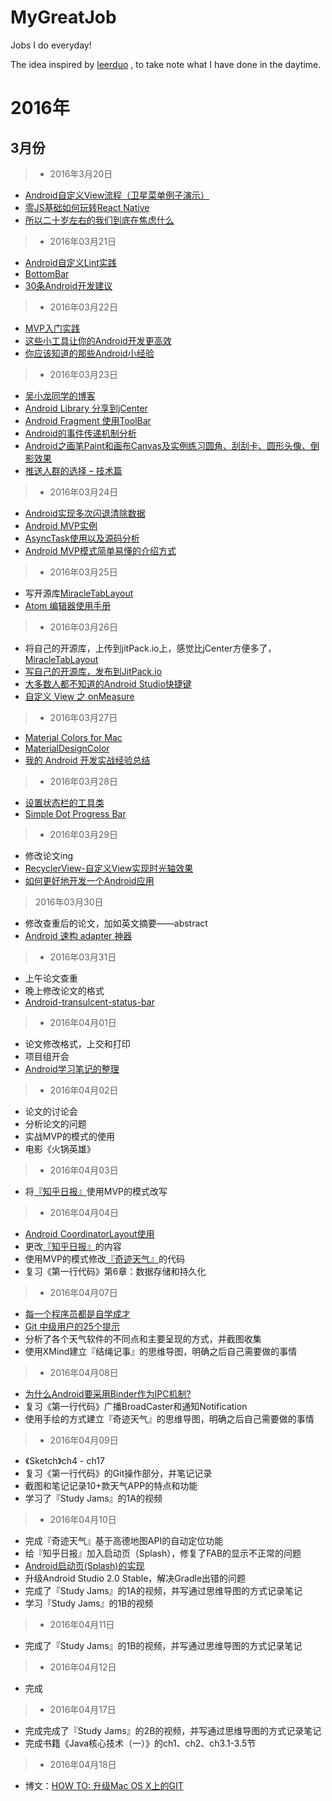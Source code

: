 # MyGreatJob
Jobs I do everyday!

The idea inspired by [leerduo](https://github.com/leerduo) , to take note what I have done in the daytime.

# 2016年
## 3月份
> - 2016年3月20日

- [Android自定义View流程（卫星菜单例子演示）](https://segmentfault.com/a/1190000004627422)
- [零JS基础如何玩转React Native](http://www.jianshu.com/p/598dc63e88be)
- [所以二十岁左右的我们到底在焦虑什么](http://weibo.com/p/1001603955112686017007)

> - 2016年03月21日

- [Android自定义Lint实践](http://tech.meituan.com/android_custom_lint.html)
- [BottomBar](https://github.com/roughike/BottomBar)
- [30条Android开发建议](http://www.jianshu.com/p/717b80ba8bc1)

> - 2016年03月22日

- [MVP入门实践](http://blog.flyou.ren/?p=179)
- [这些小工具让你的Android开发更高效](http://mp.weixin.qq.com/s?__biz=MzA4NTQwNDcyMA==&mid=402858357&idx=1&sn=5dd38f4dcc5d7680e6daf7b3d1105b63#rd)
- [你应该知道的那些Android小经验](http://blog.flyou.ren/?p=http://www.jayfeng.com/2016/03/18/%E4%BD%A0%E5%BA%94%E8%AF%A5%E7%9F%A5%E9%81%93%E7%9A%84%E9%82%A3%E4%BA%9BAndroid%E5%B0%8F%E7%BB%8F%E9%AA%8C/?hmsr=toutiao.io&utm_medium=toutiao.io&utm_source=toutiao.io)


> - 2016年03月23日

- [吴小龙同学的博客](http://wuxiaolong.me/)
- [Android Library 分享到jCenter](http://wuxiaolong.me/2015/11/12/jcenter/)
- [Android Fragment 使用ToolBar](http://wuxiaolong.me/2015/12/21/fragmentToolbar/)
- [Android的事件传递机制分析](http://wuxiaolong.me/2015/12/19/MotionEvent/)
- [Android之画笔Paint和画布Canvas及实例练习圆角、刮刮卡、圆形头像、倒影效果](http://wuxiaolong.me/2015/12/06/PaintCanvas/)
- [推送人群的选择 – 技术篇](http://blog.jpush.cn/push_audience_tech/)

> - 2016年03月24日

- [Android实现多次闪退清除数据](http://sixwolf.net/blog/2016/03/22/Android%E5%AE%9E%E7%8E%B0%E5%A4%9A%E6%AC%A1%E9%97%AA%E9%80%80%E6%B8%85%E9%99%A4%E6%95%B0%E6%8D%AE/)
- [Android MVP实例](http://wuxiaolong.me/2015/09/23/AndroidMVPSample/)
- [AsyncTask使用以及源码分析](http://blog.csdn.net/ljd2038/article/details/50931698)
- [Android MVP模式简单易懂的介绍方式](http://zhuanlan.zhihu.com/kaede/20312610)


> - 2016年03月25日

- 写开源库[MiracleTabLayout](https://github.com/MiracleWong/MiracleTabLayout)
- [Atom 编辑器使用手册](http://flight-manual.atom.io/)

> - 2016年03月26日

- 将自己的开源库，上传到jitPack.io上，感觉比jCenter方便多了，[MiracleTabLayout](https://github.com/MiracleWong/MiracleTabLayout)
- [写自己的开源库，发布到JitPack.io](http://icodeyou.com/2015/12/23/2015-12-23-AndroidLibraryJitPack/)
- [大多数人都不知道的Android Studio快捷键](http://icodeyou.com/2015/12/13/2015-12-13-AndroidStudioShortCuts/)
- [自定义 View 之 onMeasure](http://icodeyou.com/2015/10/22/2015-10-22-ViewMeasure/)

> - 2016年03月27日

- [Material Colors for Mac](https://github.com/romannurik/MaterialColorsApp)
- [MaterialDesignColor](https://github.com/zzhoujay/MaterialDesignColor)
- [我的 Android 开发实战经验总结](http://www.jianshu.com/p/4f152bc8f4f3)

> - 2016年03月28日

- [设置状态栏的工具类](https://github.com/laobie/StatusBarUtil)
- [Simple Dot Progress Bar](https://github.com/silvestrpredko/DotProgressBarExample)

> - 2016年03月29日

 - 修改论文ing
 - [RecyclerView-自定义View实现时光轴效果](http://chenfuduo.me/2016/03/29/RecyclerView-%E8%87%AA%E5%AE%9A%E4%B9%89View%E5%AE%9E%E7%8E%B0%E6%97%B6%E5%85%89%E8%BD%B4%E6%95%88%E6%9E%9C/)
 - [如何更好地开发一个Android应用](http://android.jobbole.com/82637/)

> 2016年03月30日

- 修改查重后的论文，加如英文摘要——abstract
- [Android 速构 adapter 神器](http://gold.xitu.io/entry/56fa0d5b71cfe4005c991e2e)

> - 2016年03月31日

- 上午论文查重
- 晚上修改论文的格式
- [Android-transulcent-status-bar](http://niorgai.github.io/2016/03/20/Android-transulcent-status-bar/)


> - 2016年04月01日

- 论文修改格式，上交和打印
- 项目组开会
- [Android学习笔记的整理](https://github.com/yanbin92/AndoridLearningNote)

> - 2016年04月02日

- 论文的讨论会
- 分析论文的问题
- 实战MVP的模式的使用
- 电影《火锅英雄》

> - 2016年04月03日

- 将[『知乎日报』](https://github.com/MiracleWong/MWZhiHuDaily)使用MVP的模式改写


> - 2016年04月04日

- [Android CoordinatorLayout使用](http://blog.csdn.net/xyz_lmn/article/details/48055919)
- 更改[『知乎日报』](https://github.com/MiracleWong/MWZhiHuDaily)的内容
- 使用MVP的模式修改[『奇迹天气』](https://github.com/MiracleWong/MWWeather)的代码
- 复习《第一行代码》第6章：数据存储和持久化

> - 2016年04月07日

- [每一个程序员都是自学成才](http://www.codeceo.com/article/every-programmer-self-taught.html)
- [Git 中级用户的25个提示](http://www.imooc.com/article/1405)
- 分析了各个天气软件的不同点和主要呈现的方式，并截图收集
- 使用XMind建立『结绳记事』的思维导图，明确之后自己需要做的事情

> - 2016年04月08日

- [为什么Android要采用Binder作为IPC机制?](https://www.zhihu.com/question/39440766/answer/89210950)
- 复习《第一行代码》广播BroadCaster和通知Notification
- 使用手绘的方式建立『奇迹天气』的思维导图，明确之后自己需要做的事情

> - 2016年04月09日

- 《Sketch》ch4 - ch17
- 复习《第一行代码》的Git操作部分，并笔记记录
- 截图和笔记记录10+款天气APP的特点和功能
- 学习了『Study Jams』的1A的视频


> - 2016年04月10日

- 完成『奇迹天气』基于高德地图API的自动定位功能
- 给『知乎日报』加入启动页（Splash），修复了FAB的显示不正常的问题
- [Android启动页(Splash)的实现](http://laobie.github.io/android/2015/11/18/android-splash.html)
- 升级Android Studio 2.0 Stable，解决Gradle出错的问题
- 完成了『Study Jams』的1A的视频，并写通过思维导图的方式记录笔记
- 学习『Study Jams』的1B的视频

> - 2016年04月11日

- 完成了『Study Jams』的1B的视频，并写通过思维导图的方式记录笔记

> - 2016年04月12日

- 完成



> - 2016年04月17日

- 完成完成了『Study Jams』的2B的视频，并写通过思维导图的方式记录笔记
- 完成书籍《Java核心技术（一）》的ch1、ch2、ch3.1-3.5节

> - 2016年04月18日

- 博文：[HOW TO: 升级Mac OS X上的GIT](http://jeeker.net/article/how-to-upgrade-git-on-mac-os/)
